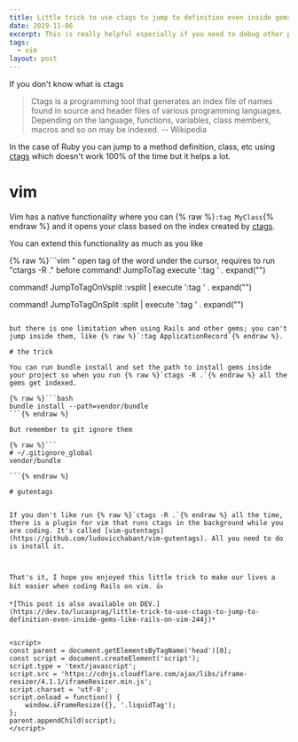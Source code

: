 ```yaml
---
title: Little trick to use ctags to jump to definition even inside gems like Rails on vim
date: 2019-11-06
excerpt: This is really helpful especially if you need to debug other people's gems or your own. 👌
tags:
  - vim
layout: post
---
```

If you don't know what is ctags

> Ctags is a programming tool that generates an index file of names found in source and header files of various programming languages. Depending on the language, functions, variables, class members, macros and so on may be indexed. -- Wikipedia

In the case of Ruby you can jump to a method definition, class, etc using  [ctags](http://ctags.sourceforge.net/) which doesn't work 100% of the time but it helps a lot.

# vim

Vim has a native functionality where you can {% raw %}`:tag MyClass`{% endraw %} and it opens your class based on the index created by [ctags](http://ctags.sourceforge.net/).

You can extend this functionality as much as you like

{% raw %}```vim
" open tag of the word under the cursor, requires to run "ctargs -R ." before
command! JumpToTag execute ':tag ' . expand("<cword>")

command! JumpToTagOnVsplit :vsplit
      \| execute ':tag ' . expand("<cword>")

command! JumpToTagOnSplit :split
      \| execute ':tag ' . expand("<cword>")

```{% endraw %}

but there is one limitation when using Rails and other gems; you can't jump inside them, like {% raw %}`:tag ApplicationRecord`{% endraw %}.

# the trick

You can run bundle install and set the path to install gems inside your project so when you run {% raw %}`ctags -R .`{% endraw %} all the gems get indexed.

{% raw %}```bash
bundle install --path=vendor/bundle
```{% endraw %}

But remember to git ignore them

{% raw %}```
# ~/.gitignore_global
vendor/bundle

```{% endraw %}

# gutentags


If you don't like run {% raw %}`ctags -R .`{% endraw %} all the time, there is a plugin for vim that runs ctags in the background while you are coding. It's called [vim-gutentags](https://github.com/ludovicchabant/vim-gutentags). All you need to do is install it.



That's it, I hope you enjoyed this little trick to make our lives a bit easier when coding Rails on vim. 👍

*[This post is also available on DEV.](https://dev.to/lucasprag/little-trick-to-use-ctags-to-jump-to-definition-even-inside-gems-like-rails-on-vim-244j)*


<script>
const parent = document.getElementsByTagName('head')[0];
const script = document.createElement('script');
script.type = 'text/javascript';
script.src = 'https://cdnjs.cloudflare.com/ajax/libs/iframe-resizer/4.1.1/iframeResizer.min.js';
script.charset = 'utf-8';
script.onload = function() {
    window.iFrameResize({}, '.liquidTag');
};
parent.appendChild(script);
</script>
